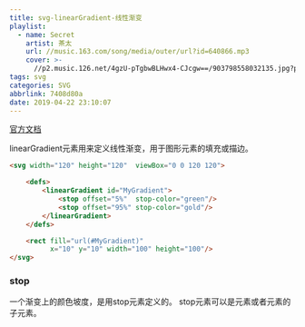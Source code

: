 ```yaml
---
title: svg-linearGradient-线性渐变
playlist:
  - name: Secret
    artist: 茶太
    url: //music.163.com/song/media/outer/url?id=640866.mp3
    cover: >-
      //p2.music.126.net/4gzU-pTgbwBLHwx4-CJcgw==/903798558032135.jpg?param=90y90
tags: svg
categories: SVG
abbrlink: 7408d80a
date: 2019-04-22 23:10:07
---
```


[官方文档](https://developer.mozilla.org/zh-CN/docs/Web/SVG/Element/linearGradient)

<!-- more -->

linearGradient元素用来定义线性渐变，用于图形元素的填充或描边。

```html
<svg width="120" height="120"  viewBox="0 0 120 120">

    <defs>
        <linearGradient id="MyGradient">
            <stop offset="5%"  stop-color="green"/>
            <stop offset="95%" stop-color="gold"/>
        </linearGradient>
    </defs>

    <rect fill="url(#MyGradient)"
          x="10" y="10" width="100" height="100"/>
</svg>
```

<div id="sbhssdkal109032"></div>
<script>
  var a = `
<svg width="120" height="120"  viewBox="0 0 120 120">
    <defs>
        <linearGradient id="MyGradient">
            <stop offset="5%"  stop-color="green"/>
            <stop offset="95%" stop-color="gold"/>
        </linearGradient>
    </defs>
    <rect fill="url(#MyGradient)"
          x="10" y="10" width="100" height="100"/>
</svg>
`;
  sbhssdkal109032.innerHTML = a
</script>

### stop
一个渐变上的颜色坡度，是用stop元素定义的。
stop元素可以是<linearGradient>元素或者<radialGradient>元素的子元素。